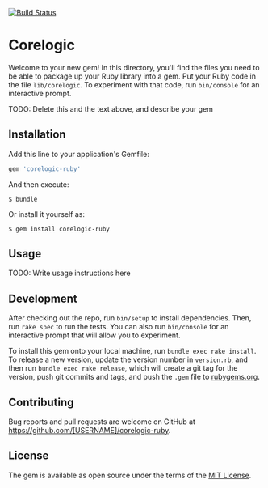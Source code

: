 [![Build Status](https://travis-ci.org/jetrockets/corelogic-ruby.svg?branch=master)](https://travis-ci.org/jetrockets/corelogic-ruby)

# Corelogic

Welcome to your new gem! In this directory, you'll find the files you need to be able to package up your Ruby library into a gem. Put your Ruby code in the file `lib/corelogic`. To experiment with that code, run `bin/console` for an interactive prompt.

TODO: Delete this and the text above, and describe your gem

## Installation

Add this line to your application's Gemfile:

```ruby
gem 'corelogic-ruby'
```

And then execute:

    $ bundle

Or install it yourself as:

    $ gem install corelogic-ruby

## Usage

TODO: Write usage instructions here

## Development

After checking out the repo, run `bin/setup` to install dependencies. Then, run `rake spec` to run the tests. You can also run `bin/console` for an interactive prompt that will allow you to experiment.

To install this gem onto your local machine, run `bundle exec rake install`. To release a new version, update the version number in `version.rb`, and then run `bundle exec rake release`, which will create a git tag for the version, push git commits and tags, and push the `.gem` file to [rubygems.org](https://rubygems.org).

## Contributing

Bug reports and pull requests are welcome on GitHub at https://github.com/[USERNAME]/corelogic-ruby.

## License

The gem is available as open source under the terms of the [MIT License](http://opensource.org/licenses/MIT).

